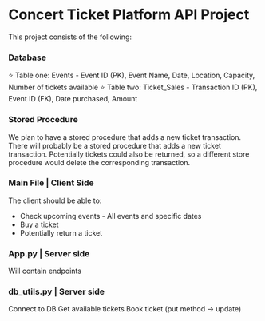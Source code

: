 # **Concert Ticket Platform API Project**

This project consists of the following:

### Database

:star: Table one: Events - Event ID (PK), Event Name, Date, Location, Capacity, Number of tickets available
:star: Table two: Ticket_Sales - Transaction ID (PK), Event ID (FK), Date purchased, Amount

### Stored Procedure

We plan to have a stored procedure that adds a new ticket transaction. There will probably be a stored procedure that adds a new ticket transaction. Potentially tickets could also be returned, so a different store procedure would delete the corresponding transaction.

### Main File | Client Side

The client should be able to:

* Check upcoming events - All events and specific dates
* Buy a ticket
* Potentially return a ticket

### App.py | Server side

Will contain endpoints

### db_utils.py | Server side

Connect to DB
Get available tickets
Book ticket (put method -> update)


